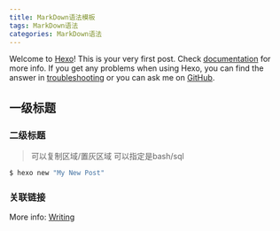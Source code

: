 ```yaml
---
title: MarkDown语法模板
tags: MarkDown语法
categories: MarkDown语法
---
```

Welcome to [Hexo](https://hexo.io/)! This is your very first post. Check [documentation](https://hexo.io/docs/) for more info. If you get any problems when using Hexo, you can find the answer in [troubleshooting](https://hexo.io/docs/troubleshooting.html) or you can ask me on [GitHub](https://github.com/hexojs/hexo/issues).

## 一级标题
### 二级标题
>可以复制区域/置灰区域
>可以指定是bash/sql
```bash
$ hexo new "My New Post"
```

### 关联链接
More info: [Writing](https://hexo.io/docs/writing.html)


